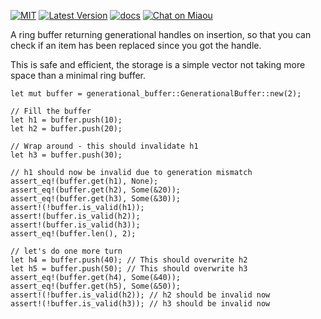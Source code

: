 [![MIT][s2]][l2] [![Latest Version][s1]][l1] [![docs][s3]][l3] [![Chat on Miaou][s4]][l4]

[s1]: https://img.shields.io/crates/v/generational-buffer.svg
[l1]: https://crates.io/crates/generational-buffer

[s2]: https://img.shields.io/badge/license-MIT-blue.svg
[l2]: LICENSE

[s3]: https://docs.rs/generational-buffer/badge.svg
[l3]: https://docs.rs/generational-buffer/

[s4]: https://miaou.dystroy.org/static/shields/room.svg
[l4]: https://miaou.dystroy.org/3


A ring buffer returning generational handles on insertion, so that
you can check if an item has been replaced since you got the handle.

This is safe and efficient, the storage is a simple vector not taking
more space than a minimal ring buffer.

```
let mut buffer = generational_buffer::GenerationalBuffer::new(2);

// Fill the buffer
let h1 = buffer.push(10);
let h2 = buffer.push(20);

// Wrap around - this should invalidate h1
let h3 = buffer.push(30);

// h1 should now be invalid due to generation mismatch
assert_eq!(buffer.get(h1), None);
assert_eq!(buffer.get(h2), Some(&20));
assert_eq!(buffer.get(h3), Some(&30));
assert!(!buffer.is_valid(h1));
assert!(buffer.is_valid(h2));
assert!(buffer.is_valid(h3));
assert_eq!(buffer.len(), 2);

// let's do one more turn
let h4 = buffer.push(40); // This should overwrite h2
let h5 = buffer.push(50); // This should overwrite h3
assert_eq!(buffer.get(h4), Some(&40));
assert_eq!(buffer.get(h5), Some(&50));
assert!(!buffer.is_valid(h2)); // h2 should be invalid now
assert!(!buffer.is_valid(h3)); // h3 should be invalid now
```

